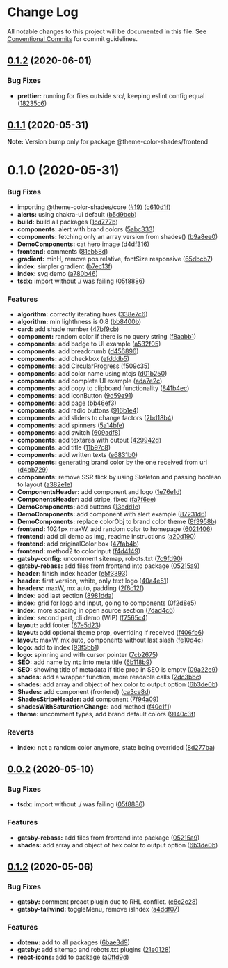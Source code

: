 # Change Log

All notable changes to this project will be documented in this file.
See [Conventional Commits](https://conventionalcommits.org) for commit guidelines.

## [0.1.2](https://github.com/luizcieslak/js-templates/compare/@theme-color-shades/frontend@0.1.1...@theme-color-shades/frontend@0.1.2) (2020-06-01)


### Bug Fixes

* **prettier:** running for files outside src/, keeping eslint config equal ([18235c6](https://github.com/luizcieslak/js-templates/commit/18235c6bc4561a85a1502bf4131a5d7e4a3860db))





## [0.1.1](https://github.com/luizcieslak/js-templates/compare/@theme-color-shades/frontend@0.1.0...@theme-color-shades/frontend@0.1.1) (2020-05-31)

**Note:** Version bump only for package @theme-color-shades/frontend





# 0.1.0 (2020-05-31)


### Bug Fixes

* importing @theme-color-shades/core ([#19](https://github.com/luizcieslak/js-templates/issues/19)) ([c610d1f](https://github.com/luizcieslak/js-templates/commit/c610d1fc8258f6de91ef34526d948e4c2cddb5e9))
* **alerts:** using chakra-ui default ([b5d9bcb](https://github.com/luizcieslak/js-templates/commit/b5d9bcb665d1785bebb3a07d809eb3b6d5ad024d))
* **build:** build all packages ([1cd777b](https://github.com/luizcieslak/js-templates/commit/1cd777b4958e67cec20e57cffcdc24d5c591b301))
* **components:** alert with brand colors ([5abc333](https://github.com/luizcieslak/js-templates/commit/5abc333c0fa16558bb1c2af079f939cd84e670de))
* **components:** fetching only an array version from shades() ([b9a8ee0](https://github.com/luizcieslak/js-templates/commit/b9a8ee0b2b4d55a6222e3c4556901eb92273e4fb))
* **DemoComponents:** cat hero image ([d4df316](https://github.com/luizcieslak/js-templates/commit/d4df31666e99ac763ecda66915f63c35d6673678))
* **frontend:** comments ([81eb58d](https://github.com/luizcieslak/js-templates/commit/81eb58d5412754f20a2edec5f58314518b672882))
* **gradient:** minH, remove pos relative, fontSize responsive ([65dbcb7](https://github.com/luizcieslak/js-templates/commit/65dbcb7cac727d7e9f36fa0208f36ad1f072d1dd))
* **index:** simpler gradient ([b7ec13f](https://github.com/luizcieslak/js-templates/commit/b7ec13fa7f170ad257173913ddd96a07b98d7a9c))
* **index:** svg demo ([a780b46](https://github.com/luizcieslak/js-templates/commit/a780b4662525ec604b7391b034d93e3739fa8357))
* **tsdx:** import without ./ was failing ([05f8886](https://github.com/luizcieslak/js-templates/commit/05f8886fdff54be6b4468031e230235aee6eda17))


### Features

* **algorithm:** correctly iterating hues ([338e7c6](https://github.com/luizcieslak/js-templates/commit/338e7c6fef20eb18ebd0446f7bc2d8d3409fd99d))
* **algorithm:** min lighthness is 0.8 ([bb8400b](https://github.com/luizcieslak/js-templates/commit/bb8400b2e2e5d6c73223ed4f5f758fa363812557))
* **card:** add shade number ([47bf9cb](https://github.com/luizcieslak/js-templates/commit/47bf9cb4896e2c8cee67492948885f14c3f3b4e9))
* **component:** random color if there is no query string ([f8aabb1](https://github.com/luizcieslak/js-templates/commit/f8aabb198131c3c16cd49f7434c87a7c1c22ecfc))
* **components:** add badge to UI example ([a532f05](https://github.com/luizcieslak/js-templates/commit/a532f0522ec831312686804754bbc52965ec5676))
* **components:** add breadcrumb ([d456896](https://github.com/luizcieslak/js-templates/commit/d456896a02992d440b52118c76c6be40aeda825f))
* **components:** add checkbox ([efdddb5](https://github.com/luizcieslak/js-templates/commit/efdddb56650e389ab0e778c67ba863cf5c90f3ab))
* **components:** add CircularProgress ([f509c35](https://github.com/luizcieslak/js-templates/commit/f509c35038e2a0b07a17d4d48332a79a0aa9b8ad))
* **components:** add color name using ntcjs ([d01b250](https://github.com/luizcieslak/js-templates/commit/d01b250ebe532a9bc91d71d366cbb9f39496c18e))
* **components:** add complete UI example ([ada7e2c](https://github.com/luizcieslak/js-templates/commit/ada7e2c7b6a1de2561c45c74f8282d548485e065))
* **components:** add copy to clipboard functionality ([841b4ec](https://github.com/luizcieslak/js-templates/commit/841b4ec5850d87477e1e20f429a944094a987337))
* **components:** add IconButton ([9d59e91](https://github.com/luizcieslak/js-templates/commit/9d59e917a45230b3daa315ea8b0b3992fbe9a13e))
* **components:** add page ([bb46ef3](https://github.com/luizcieslak/js-templates/commit/bb46ef370e31613b4db3f6615c764201cde52f18))
* **components:** add radio buttons ([916b1e4](https://github.com/luizcieslak/js-templates/commit/916b1e40662e75722c3578c611072764b77d03ab))
* **components:** add sliders to change factors ([2bd18b4](https://github.com/luizcieslak/js-templates/commit/2bd18b41d6462edb240b9a447e407f9a0d1a722a))
* **components:** add spinners ([5a14bfe](https://github.com/luizcieslak/js-templates/commit/5a14bfea9486ba4dba25a9768543169a2c3cc7c2))
* **components:** add switch ([609adf8](https://github.com/luizcieslak/js-templates/commit/609adf8d339279925dcf04dcab75fd26bc8b94be))
* **components:** add textarea with output ([429942d](https://github.com/luizcieslak/js-templates/commit/429942d5191f4f0e98767785063bab1fe867b2ff))
* **components:** add title ([11b97c8](https://github.com/luizcieslak/js-templates/commit/11b97c897bfd50c172be6168bfb14d4491991e0e))
* **components:** add written texts ([e6831b0](https://github.com/luizcieslak/js-templates/commit/e6831b0bf656146e4ea360d5423721a5bfabb6ba))
* **components:** generating brand color by the one received from url ([d4bb729](https://github.com/luizcieslak/js-templates/commit/d4bb72935be5dc1206948042372648124c75527c))
* **components:** remove SSR flick by using Skeleton and passing boolean to layout ([a382e1e](https://github.com/luizcieslak/js-templates/commit/a382e1e8aba64a970a47ba97d563d79edacdb721))
* **ComponentsHeader:** add component and logo ([1e76e1d](https://github.com/luizcieslak/js-templates/commit/1e76e1de8d2f592d4051c0c0da4e0fffbc4a9b21))
* **ComponentsHeader:** add stripe, fixed ([fa7f6ee](https://github.com/luizcieslak/js-templates/commit/fa7f6eeab577e401e8af4de49da07c68cc3e4386))
* **DemoComponents:** add buttons ([13edd1e](https://github.com/luizcieslak/js-templates/commit/13edd1ec5f0c46243709647c7916d63919bf8bb7))
* **DemoComponents:** add component with alert example ([87231d6](https://github.com/luizcieslak/js-templates/commit/87231d6ffc6b949333dea27f5fc823682fd8365b))
* **DemoComponents:** replace colorObj to brand color theme ([8f3958b](https://github.com/luizcieslak/js-templates/commit/8f3958b7a45eea53d78fbba2bf050df561a10754))
* **frontend:** 1024px maxW, add random color to homepage ([6021406](https://github.com/luizcieslak/js-templates/commit/60214069b268361a221f0a850f275463e6bdb8c0))
* **frontend:** add cli demo as img, readme instructions ([a20d190](https://github.com/luizcieslak/js-templates/commit/a20d1901669f957cda723ec1cb13707ee9dbc0f9))
* **frontend:** add originalColor box ([47fab4b](https://github.com/luizcieslak/js-templates/commit/47fab4be1328c324b6f86a57876fdccb93d2b217))
* **frontend:** method2 to colorInput ([f4d4149](https://github.com/luizcieslak/js-templates/commit/f4d41492d70d29d809d2d29f94c8a1d8b71b2153))
* **gatsby-config:** uncomment sitemap, robots.txt ([7c9fd90](https://github.com/luizcieslak/js-templates/commit/7c9fd905e8a176f2d02c02cb184ed603a813baed))
* **gatsby-rebass:** add files from frontend into package ([05215a9](https://github.com/luizcieslak/js-templates/commit/05215a9e3ccedb7b04cf6917e18ba22620d3e539))
* **header:** finish index header ([e5f3393](https://github.com/luizcieslak/js-templates/commit/e5f3393033be0a2c5ba48dcd3da824cc43e92ee0))
* **header:** first version, white, only text logo ([40a4e51](https://github.com/luizcieslak/js-templates/commit/40a4e51c976abb0822b9d17a99168e5d2b8d7e61))
* **headers:** maxW, mx auto, padding ([2f6c12f](https://github.com/luizcieslak/js-templates/commit/2f6c12fbb40a49c012f9a67ba9c8ba4a656c67de))
* **index:** add last section ([8981dda](https://github.com/luizcieslak/js-templates/commit/8981dda803cb4702bf9031db3f635add355f4b60))
* **index:** grid for logo and input, going to components ([0f2d8e5](https://github.com/luizcieslak/js-templates/commit/0f2d8e5099c379b4b0d20e5f150528616268b472))
* **index:** more spacing in open source section ([7dad4c6](https://github.com/luizcieslak/js-templates/commit/7dad4c6e7042bc206d55380a908cbc1dbce2eac9))
* **index:** second part, cli demo (WIP) ([f7565c4](https://github.com/luizcieslak/js-templates/commit/f7565c430cc5794f2ff4a0666157d3f3e58b4aa8))
* **layout:** add footer ([67e5d23](https://github.com/luizcieslak/js-templates/commit/67e5d2374ad54608251bca811b226f169e620bb2))
* **layout:** add optional theme prop, overriding if received ([f406fb6](https://github.com/luizcieslak/js-templates/commit/f406fb6144e6d16d74df9a721bd663e91c5bf1c5))
* **layout:** maxW, mx auto, components without last slash ([fe10d4c](https://github.com/luizcieslak/js-templates/commit/fe10d4c812bfb9fdb1e38ae40c3d07d910eeaba4))
* **logo:** add to index ([93f5bb1](https://github.com/luizcieslak/js-templates/commit/93f5bb126a21f44c280872533bc1ae53ad84ba3e))
* **logo:** spinning and with cursor pointer ([7cb2675](https://github.com/luizcieslak/js-templates/commit/7cb2675661b38a1beb71ccacb3e561612cd2c7e1))
* **SEO:** add name by ntc into meta title ([6b118b9](https://github.com/luizcieslak/js-templates/commit/6b118b9b92c78198baba2e8aa7eb1bd16425bd6e))
* **SEO:** showing title of metadata if title prop in SEO is empty ([09a22e9](https://github.com/luizcieslak/js-templates/commit/09a22e9896d535b2fc3b68c5d36e6881887a3df8))
* **shades:** add a wrapper function, more readable calls ([2dc3bbc](https://github.com/luizcieslak/js-templates/commit/2dc3bbc354736a19e42fd976ed3e272ff9e878b3))
* **shades:** add array and object of hex color to output option ([6b3de0b](https://github.com/luizcieslak/js-templates/commit/6b3de0b887a8fc3bc16ef0c750cdddc68e30453a))
* **Shades:** add component (frontend) ([ca3ce8d](https://github.com/luizcieslak/js-templates/commit/ca3ce8dc088a125df708fb5cbdbcbb11778f553f))
* **ShadesStripeHeader:** add component ([7f94a09](https://github.com/luizcieslak/js-templates/commit/7f94a0952ef19f08029e81d6e95047b857155840))
* **shadesWithSaturationChange:** add method ([f40c1f1](https://github.com/luizcieslak/js-templates/commit/f40c1f10ce50e9967bcb1b7be6968d6f85c037fb))
* **theme:** uncomment types, add brand default colors ([9140c3f](https://github.com/luizcieslak/js-templates/commit/9140c3f0c2ac2f17f22d160b7f91530294925d47))


### Reverts

* **index:** not a random color anymore, state being overrided ([8d277ba](https://github.com/luizcieslak/js-templates/commit/8d277baa844fa16e5a38a6eebbce3fb5af4a2841))





## [0.0.2](https://github.com/luizcieslak/js-templates/compare/frontend@0.0.1...frontend@0.0.2) (2020-05-10)


### Bug Fixes

* **tsdx:** import without ./ was failing ([05f8886](https://github.com/luizcieslak/js-templates/commit/05f8886fdff54be6b4468031e230235aee6eda17))


### Features

* **gatsby-rebass:** add files from frontend into package ([05215a9](https://github.com/luizcieslak/js-templates/commit/05215a9e3ccedb7b04cf6917e18ba22620d3e539))
* **shades:** add array and object of hex color to output option ([6b3de0b](https://github.com/luizcieslak/js-templates/commit/6b3de0b887a8fc3bc16ef0c750cdddc68e30453a))





## [0.1.2](https://github.com/luizcieslak/js-templates/compare/gatsby-rebass@0.1.1...gatsby-rebass@0.1.2) (2020-05-06)


### Bug Fixes

* **gatsby:** comment preact plugin due to RHL conflict. ([c8c2c28](https://github.com/luizcieslak/js-templates/commit/c8c2c28c9e912ba16a4d369679f3162bfaa9a2a6))
* **gatsby-tailwind:** toggleMenu, remove isIndex ([a4ddf07](https://github.com/luizcieslak/js-templates/commit/a4ddf07d705599e13d9994579f01e7ff91282455))


### Features

* **dotenv:** add to all packages ([6bae3d9](https://github.com/luizcieslak/js-templates/commit/6bae3d969b92c3a7928ead6303939ad668f39f6e))
* **gatsby:** add sitemap and robots.txt plugins ([21e0128](https://github.com/luizcieslak/js-templates/commit/21e0128cc9100ddbe6d0ec16bfd4bcf401bd6a38))
* **react-icons:** add to package ([a0ffd9d](https://github.com/luizcieslak/js-templates/commit/a0ffd9d70868a549476ea7ac71deb9cf9913ea73))
